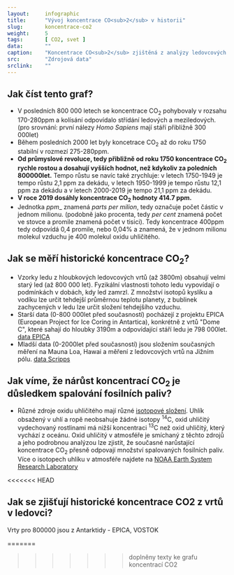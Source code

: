 ```yaml
---
layout:     infographic
title:      "Vývoj koncentrace CO<sub>2</sub> v historii"
slug:       koncentrace-co2
weight:     5
tags:       [ CO2, svet ]
data:       ""
caption:    "Koncentrace CO<sub>2</sub> zjištěná z analýzy ledovcových vrtů EPICA v Antarktidě a z přímých měření na Mauna Loa, Hawai."
src:	    "Zdrojová data"
srclink:    ""
---
```

## Jak číst tento graf? 
* V posledních 800 000 letech se koncentrace CO<sub>2</sub> pohybovaly v rozsahu 170-280ppm a kolísání odpovídalo střídání ledových a meziledových. (pro srovnání: první nálezy *Homo Sapiens* mají stáří přibližně 300 000let)
* Během posledních 2000 let byly koncetrace CO<sub>2</sub> až do roku 1750 stabilní v rozmezí 275-280ppm. 
* __Od průmyslové revoluce, tedy přibližně od roku 1750 koncentrace CO<sub>2</sub> rychle rostou a dosahují vyšších hodnot, než kdykoliv za poledních 800000let.__ Tempo růstu se navíc také zrychluje: v letech 1750-1949 je tempo růstu 2,1 ppm za dekádu, v letech 1950-1999 je tempo růstu 12,1 ppm za dekádu a v letech 2000-2019 je tempo 21,1 ppm za dekádu.       
*  __V roce 2019 dosáhly koncentrace CO<sub>2</sub> hodnoty 414.7 ppm.__  
* Jednotka _ppm__ znamená *parts per milion*, tedy označuje počet částic v jednom milionu. (podobně jako procenta, tedy *per cent* znamená počet ve stovce a promile znamená počet v tisici). Tedy koncentrace 400ppm tedy odpovídá 0,4 promile, nebo 0,04% a znamená, že v jednom milionu molekul vzduchu je 400 molekul oxidu uhličitého. 

## Jak se měří historické koncentrace CO<sub>2</sub>?
* Vzorky ledu z hloubkových ledovcových vrtů (až 3800m) obsahují velmi starý led (až 800 000 let). Fyzikální vlastnosti tohoto ledu vypovídají o podmínkách v dobách, kdy led zamrzl. Z množství isotopů kyslíku a vodíku lze určit tehdejší průměrnou teplotu planety, z bublinek zachycených v ledu lze určit složení tehdejšího vzduchu. 
* Starší data (0-800 000let před současností) pocházejí z projektu EPICA (European Project for Ice Coring in Antartica), konkrétně z vrtů "Dome C", které sahají do hloubky 3190m a odpovídající stáří ledu je 798 000let.  [data EPICA](ftp://ftp.ncdc.noaa.gov/pub/data/paleo/icecore/antarctica/epica_domec/edc-co2-2008.xls)
* Mladší data (0-2000let před současností) jsou složením současných měření na Mauna Loa, Hawai a měření z ledovcových vrtů na Jižním pólu. [data Scripps](http://scrippsco2.ucsd.edu/data/atmospheric_co2/icecore_merged_products)

## Jak víme, že nárůst koncentrací CO<sub>2</sub> je důsledkem spalování fosilních paliv?
* Různé zdroje oxidu uhličitého mají různé [isotopové složení](https://cs.wikipedia.org/wiki/Izotopy_uhl%C3%ADku). Uhlík obsažený v uhlí a ropě neobsahuje žádné isotopy <sup>14</sup>C, oxid uhličitý vydechovaný rostlinami má nižší koncentraci <sup>13</sup>C než oxid uhličitý, který vychází z oceánu. Oxid uhličitý v atmosféře je smíchaný z těchto zdrojů a jeho podrobnou analýzou lze zjistit, že současné narůstající koncentrace CO<sub>2</sub> přesně odpovají množství spalovaných fosilních paliv. Více o isotopech uhlíku v atmosféře najdete na [NOAA Earth System Research Laboratory](https://www.esrl.noaa.gov/gmd/outreach/isotopes/mixing.html)

<<<<<<< HEAD
## Jak se zjišťují historické koncentrace CO2 z vrtů v ledovci?
Vrty pro 800000 jsou z Antarktidy - EPICA, VOSTOK

=======
>>>>>>> doplněny texty ke grafu koncentrací CO2
